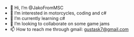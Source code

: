 - 👋 Hi, I’m @JakoFromMSC
- 👀 I’m interested in motorcycles, coding and c#
- 🌱 I’m currently learning c#
- 💞️ I’m looking to collaborate on some game jams
- 📫 How to reach me through gmail: gustask7@gmail.com

<!---
JakoFromMSC/JakoFromMSC is a ✨ special ✨ repository because its `README.md` (this file) appears on your GitHub profile.
You can click the Preview link to take a look at your changes.
--->
